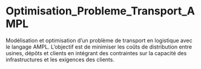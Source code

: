 # Optimisation_Probleme_Transport_AMPL
Modélisation et optimisation d’un problème de transport en logistique avec le langage AMPL. L’objectif est de minimiser les coûts de distribution entre usines, dépôts et clients en intégrant des contraintes sur la capacité des infrastructures et les exigences des clients. 
